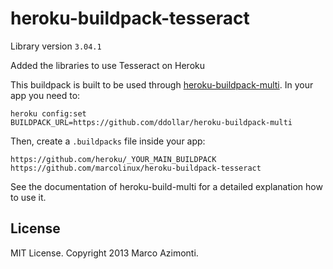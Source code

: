 heroku-buildpack-tesseract
===========================
Library version `3.04.1`

Added the libraries to use Tesseract on Heroku

This buildpack is built to be used through [heroku-buildpack-multi](https://github.com/ddollar/heroku-buildpack-multi).
In your app you need to:
```
heroku config:set
BUILDPACK_URL=https://github.com/ddollar/heroku-buildpack-multi
```

Then, create a `.buildpacks` file inside your app:
```
https://github.com/heroku/_YOUR_MAIN_BUILDPACK
https://github.com/marcolinux/heroku-buildpack-tesseract
```
See the documentation of heroku-build-multi for a detailed explanation
how to use it.

## License
MIT License. Copyright 2013 Marco Azimonti.
